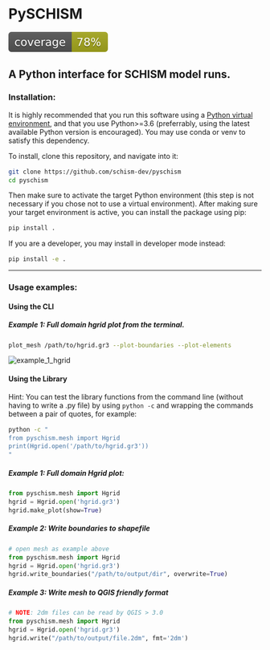 # PySCHISM
![coverage](tests/coverage.svg)

## A Python interface for SCHISM model runs.

### Installation:

It is highly recommended that you run this software using a [Python virtual environment](https://gist.github.com/jreniel/c2dd4f2f68f9d8172355461b5337f236), and that you use Python>=3.6 (preferrably, using the latest available Python version is encouraged). You may use conda or venv to satisfy this dependency.

To install, clone this repository, and navigate into it:
``` bash
git clone https://github.com/schism-dev/pyschism
cd pyschism
```
Then make sure to activate the target Python environment (this step is not necessary if you chose not to use a virtual environment).
After making sure your target environment is active, you can install the package using pip:

```bash
pip install .
```
If you are a developer, you  may install in developer mode instead:
```bash
pip install -e .
```
---
### Usage examples:

#### Using the CLI
##### Example 1: Full domain hgrid plot from the terminal.
``` bash
plot_mesh /path/to/hgrid.gr3 --plot-boundaries --plot-elements
```
![example_1_hgrid](https://raw.githubusercontent.com/schism-dev/pyschism/master/examples/example_1/hgrid.png)

#### Using the Library
Hint: You can test the library functions from the command line (without having to write a .py file) by using `python -c` and wrapping the commands between a pair of quotes, for example:
```bash
python -c "
from pyschism.mesh import Hgrid
print(Hgrid.open('/path/to/hgrid.gr3'))
"
```
##### Example 1: Full domain Hgrid plot:
``` python
from pyschism.mesh import Hgrid
hgrid = Hgrid.open('hgrid.gr3')
hgrid.make_plot(show=True)
```
##### Example 2: Write boundaries to shapefile
```python
# open mesh as example above
from pyschism.mesh import Hgrid
hgrid = Hgrid.open('hgrid.gr3')
hgrid.write_boundaries("/path/to/output/dir", overwrite=True)
```

##### Example 3: Write mesh to QGIS friendly format
```python
# NOTE: 2dm files can be read by QGIS > 3.0
from pyschism.mesh import Hgrid
hgrid = Hgrid.open('hgrid.gr3')
hgrid.write("/path/to/output/file.2dm", fmt='2dm')
```